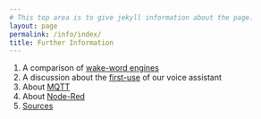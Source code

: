 ```yaml
---
# This top area is to give jekyll information about the page.
layout: page
permalink: /info/index/
title: Further Information
---
```



1. A comparison of [wake-word engines](wake-word-engine-comparrison.md)
2. A discussion about the [first-use](first-use.md) of our voice assistant
3. About [MQTT](../tech-stack/mqtt.md)
4. About [Node-Red](../tech-stack/node-red.md)
5. [Sources](source-links.md)